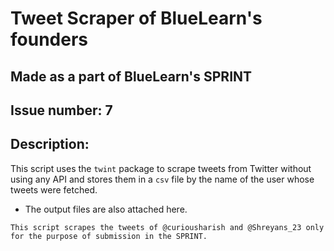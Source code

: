# Tweet Scraper of BlueLearn's founders
## Made as a part of BlueLearn's SPRINT

## Issue number: 7

## Description:

This script uses the `twint` package to scrape tweets from Twitter without using any API and stores them
in a `csv` file by the name of the user whose tweets were fetched.

- The output files are also attached here.

`This script scrapes the tweets of @curiousharish and @Shreyans_23 only for the purpose of submission in the SPRINT.`
